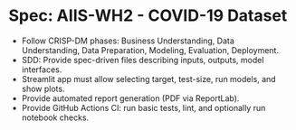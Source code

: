 # Spec: AIIS-WH2 - COVID-19 Dataset
- Follow CRISP-DM phases: Business Understanding, Data Understanding, Data Preparation, Modeling, Evaluation, Deployment.
- SDD: Provide spec-driven files describing inputs, outputs, model interfaces.
- Streamlit app must allow selecting target, test-size, run models, and show plots.
- Provide automated report generation (PDF via ReportLab).
- Provide GitHub Actions CI: run basic tests, lint, and optionally run notebook checks.
